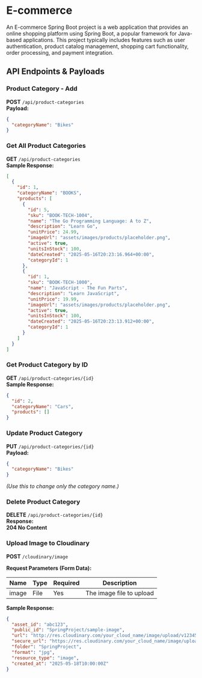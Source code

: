 
# E-commerce

An E-commerce Spring Boot project is a web application that provides an online shopping platform using Spring Boot, a popular framework for Java-based applications. This project typically includes features such as user authentication, product catalog management, shopping cart functionality, order processing, and payment integration.


## **API Endpoints & Payloads**  

### **Product Category - Add**  
**POST** `/api/product-categories`  
**Payload:**
```json
{
  "categoryName": "Bikes"
}
```

### **Get All Product Categories**  
**GET** `/api/product-categories`  
**Sample Response:**
```json
[
  {
    "id": 1,
    "categoryName": "BOOKS",
    "products": [
      {
        "id": 5,
        "sku": "BOOK-TECH-1004",
        "name": "The Go Programming Language: A to Z",
        "description": "Learn Go",
        "unitPrice": 24.99,
        "imageUrl": "assets/images/products/placeholder.png",
        "active": true,
        "unitsInStock": 100,
        "dateCreated": "2025-05-16T20:23:16.964+00:00",
        "categoryId": 1
      },
      {
        "id": 1,
        "sku": "BOOK-TECH-1000",
        "name": "JavaScript - The Fun Parts",
        "description": "Learn JavaScript",
        "unitPrice": 19.99,
        "imageUrl": "assets/images/products/placeholder.png",
        "active": true,
        "unitsInStock": 100,
        "dateCreated": "2025-05-16T20:23:13.912+00:00",
        "categoryId": 1
      }
    ]
  }
]
```

### **Get Product Category by ID**  
**GET** `/api/product-categories/{id}`  
**Sample Response:**
```json
{
  "id": 2,
  "categoryName": "Cars",
  "products": []
}
```

### **Update Product Category**  
**PUT** `/api/product-categories/{id}`  
**Payload:**
```json
{
  "categoryName": "Bikes"
}
```
_(Use this to change only the category name.)_

### **Delete Product Category**  
**DELETE** `/api/product-categories/{id}`  
**Response:**  
**204 No Content**


### **Upload Image to Cloudinary**  
**POST** `/cloudinary/image`  

**Request Parameters (Form Data):**

| Name   | Type | Required | Description           |
|--------|------|----------|-----------------------|
| image  | File | Yes      | The image file to upload |

**Sample Response:**
```json
{
  "asset_id": "abc123",
  "public_id": "SpringProject/sample-image",
  "url": "http://res.cloudinary.com/your_cloud_name/image/upload/v1234567890/SpringProject/sample-image.jpg",
  "secure_url": "https://res.cloudinary.com/your_cloud_name/image/upload/v1234567890/SpringProject/sample-image.jpg",
  "folder": "SpringProject",
  "format": "jpg",
  "resource_type": "image",
  "created_at": "2025-05-18T10:00:00Z"
}

